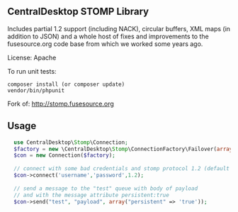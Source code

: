 CentralDesktop STOMP Library
----------------------------

Includes partial 1.2 support (including NACK), circular buffers, XML maps (in addition to JSON) and a whole host of fixes and improvements to the fusesource.org code base from which we worked some years ago.

License:  Apache

To run unit tests:

    composer install (or composer update)
    vendor/bin/phpunit

Fork of: http://stomp.fusesource.org

## Usage

```php
  use CentralDesktop\Stomp\Connection;
  $factory = new \CentralDesktop\Stomp\ConnectionFactory\Failover(array(array('host1',61612) ,array('host2',61612)), true);
  $con = new Connection($factory);
  
  // connect with some bad credentials and stomp protocol 1.2 (default 1.0 currently)
  $con->connect('username','password',1.2);
  
  // send a message to the "test" queue with body of payload
  // and with the message attribute persistent:true
  $con->send("test", "payload", array("persistent" => 'true'));
```

